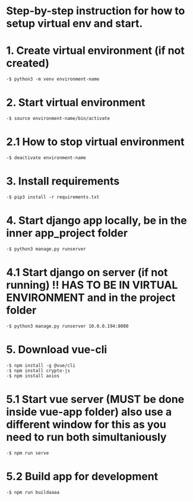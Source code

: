 # Step-by-step instruction for how to setup virtual env and start.


# 1. Create virtual environment (if not created)
    -$ python3 -m venv environment-name

# 2. Start virtual environment
    -$ source environment-name/bin/activate

# 2.1 How to stop virtual environment
    -$ deactivate environment-name

# 3. Install requirements
    -$ pip3 install -r requirements.txt

# 4. Start django app locally, be in the inner app_project folder
    -$ python3 manage.py runserver

# 4.1 Start django on server (if not running) !! HAS TO BE IN VIRTUAL ENVIRONMENT and in the project folder
    -$ python3 manage.py runserver 10.0.0.194:8000

# 5. Download vue-cli
    -$ npm install -g @vue/cli
    -$ npm install crypto-js
    -$ npm install axios

# 5.1 Start vue server (MUST be done inside vue-app folder) also use a different window for this as you need to run both simultaniously
    -$ npm run serve

# 5.2 Build app for development
    -$ npm run buildaaaa
